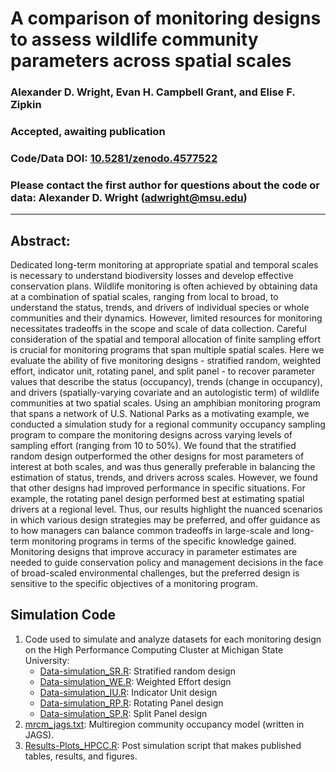 # A comparison of monitoring designs to assess wildlife community parameters across spatial scales

### Alexander D. Wright, Evan H. Campbell Grant, and Elise F. Zipkin

### Accepted, awaiting publication

### Code/Data DOI: [10.5281/zenodo.4577522](https://doi.org/10.5281/zenodo.4577522)

### Please contact the first author for questions about the code or data: Alexander D. Wright (adwright@msu.edu)

________________________________________________________________________________________________________________________________________

## Abstract:
Dedicated long-term monitoring at appropriate spatial and temporal scales is necessary to understand biodiversity losses and develop effective conservation plans. Wildlife monitoring is often achieved by obtaining data at a combination of spatial scales, ranging from local to broad, to understand the status, trends, and drivers of individual species or whole communities and their dynamics. However, limited resources for monitoring necessitates tradeoffs in the scope and scale of data collection. Careful consideration of the spatial and temporal allocation of finite sampling effort is crucial for monitoring programs that span multiple spatial scales. Here we evaluate the ability of five monitoring designs - stratified random, weighted effort, indicator unit, rotating panel, and split panel - to recover parameter values that describe the status (occupancy), trends (change in occupancy), and drivers (spatially-varying covariate and an autologistic term) of wildlife communities at two spatial scales. Using an amphibian monitoring program that spans a network of U.S. National Parks as a motivating example, we conducted a simulation study for a regional community occupancy sampling program to compare the monitoring designs across varying levels of sampling effort (ranging from 10 to 50%). We found that the stratified random design outperformed the other designs for most parameters of interest at both scales, and was thus generally preferable in balancing the estimation of status, trends, and drivers across scales. However, we found that other designs had improved performance in specific situations. For example, the rotating panel design performed best at estimating spatial drivers at a regional level. Thus, our results highlight the nuanced scenarios in which various design strategies may be preferred, and offer guidance as to how managers can balance common tradeoffs in large-scale and long-term monitoring programs in terms of the specific knowledge gained. Monitoring designs that improve accuracy in parameter estimates are needed to guide conservation policy and management decisions in the face of broad-scaled environmental challenges, but the preferred design is sensitive to the specific objectives of a monitoring program.

## Simulation Code
1. Code used to simulate and analyze datasets for each monitoring design on the High Performance Computing Cluster at Michigan State University:
   - [Data-simulation_SR.R](https://github.com/lxwrght/Wright_etal_mon-simul/blob/main/Data-simulation_SR.R): Stratified random design
   - [Data-simulation_WE.R](https://github.com/lxwrght/Wright_etal_mon-simul/blob/main/Data-simulation_WE.R): Weighted Effort design
   - [Data-simulation_IU.R](https://github.com/lxwrght/Wright_etal_mon-simul/blob/main/Data-simulation_IU.R): Indicator Unit design
   - [Data-simulation_RP.R](https://github.com/lxwrght/Wright_etal_mon-simul/blob/main/Data-simulation_RP.R): Rotating Panel design
   - [Data-simulation_SP.R](https://github.com/lxwrght/Wright_etal_mon-simul/blob/main/Data-simulation_SP.R): Split Panel design
2. [mrcm_jags.txt](https://github.com/lxwrght/Wright_etal_mon-simul/blob/main/mrcm_jags.txt): Multiregion community occupancy model (written in JAGS).
3. [Results-Plots_HPCC.R](https://github.com/lxwrght/Wright_etal_mon-simul/blob/main/Results-Plots_HPCC.R): Post simulation script that makes published tables, results, and figures.
